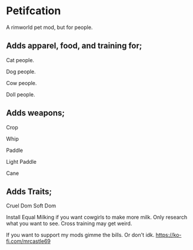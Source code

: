 # Petifcation
A rimworld pet mod, but for people.
## Adds apparel, food, and training for;

Cat people.

Dog people.

Cow people.

Doll people.

## Adds weapons; 

Crop

Whip

Paddle

Light Paddle

Cane

## Adds Traits;
Cruel Dom
Soft Dom


Install Equal Milking if you want cowgirls to make more milk.
Only research what you want to see.
Cross training may get weird.

If you want to support my mods gimme the bills. Or don't idk.
https://ko-fi.com/mrcastle69
